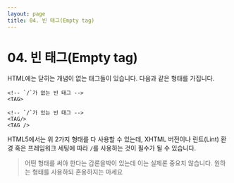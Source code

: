 ```yaml
---
layout: page
title: 04. 빈 태그(Empty tag)
---
```


# 04. 빈 태그(Empty tag)

HTML에는 닫히는 개념이 없는 태그들이 있습니다.
다음과 같은 형태를 가집니다.

```
<!-- `/`가 없는 빈 태그 -->
<TAG>

<!-- `/`가 있는 빈 태그 -->
<TAG/>
<TAG />
```

HTML5에서는 위 2가지 형태를 다 사용할 수 있는데, XHTML 버전이나 린트(Lint) 환경 혹은 프레임워크 세팅에 따라 `/`를 사용하는 것이 필수가 될 수 있습니다.

> 어떤 형태를 써야 한다는 갑론을박이 있는데 이는 실제론 중요치 않습니다. 원하는 형태를 사용하되 혼용하지는 마세요